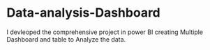 # Data-analysis-Dashboard
I devleoped the comprehensive project in power BI creating Multiple Dashboard and table to Analyze the data.
